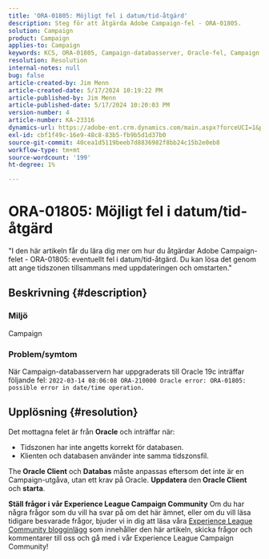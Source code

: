 ```yaml
---
title: 'ORA-01805: Möjligt fel i datum/tid-åtgärd'
description: Steg för att åtgärda Adobe Campaign-fel - ORA-01805.
solution: Campaign
product: Campaign
applies-to: Campaign
keywords: KCS, ORA-01805, Campaign-databasserver, Oracle-fel, Campaign
resolution: Resolution
internal-notes: null
bug: false
article-created-by: Jim Menn
article-created-date: 5/17/2024 10:19:22 PM
article-published-by: Jim Menn
article-published-date: 5/17/2024 10:20:03 PM
version-number: 4
article-number: KA-23316
dynamics-url: https://adobe-ent.crm.dynamics.com/main.aspx?forceUCI=1&pagetype=entityrecord&etn=knowledgearticle&id=51c44681-9b14-ef11-9f8a-6045bd006268
exl-id: cbf1f49c-16e9-48c8-83b5-fb9b5d1d37b0
source-git-commit: 40cea1d5119beeb7d8836982f8bb24c15b2e0eb8
workflow-type: tm+mt
source-wordcount: '199'
ht-degree: 1%

---
```


# ORA-01805: Möjligt fel i datum/tid-åtgärd


&quot;I den här artikeln får du lära dig mer om hur du åtgärdar Adobe Campaign-felet - ORA-01805: eventuellt fel i datum/tid-åtgärd. Du kan lösa det genom att ange tidszonen tillsammans med uppdateringen och omstarten.&quot;

## Beskrivning {#description}


### <b>Miljö</b>

Campaign



### <b>Problem/symtom</b>

När Campaign-databasservern har uppgraderats till Oracle 19c inträffar följande fel: `2022-03-14 08:06:08 ORA-210000 Oracle error: ORA-01805: possible error in date/time operation.`


## Upplösning {#resolution}


Det mottagna felet är från <b>Oracle</b> och inträffar när:

- Tidszonen har inte angetts korrekt för databasen.
- Klienten och databasen använder inte samma tidszonsfil.


The<b> Oracle Client</b> och <b>Databas</b> måste anpassas eftersom det inte är en Campaign-utgåva, utan ett krav på Oracle. <b>Uppdatera </b>den<b> Oracle Client</b> och <b>starta</b>.


<b>Ställ frågor i vår Experience League Campaign Community</b>
Om du har några frågor som du vill ha svar på om det här ämnet, eller om du vill läsa tidigare besvarade frågor, bjuder vi in dig att läsa våra [Experience League Community blogginlägg](https://experienceleaguecommunities.adobe.com/t5/adobe-campaign-classic-blogs/introducing-top-kcs-articles-curated-for-your-troubleshooting/bc-p/672426#M132 "Följ länk") som innehåller den här artikeln, skicka frågor och kommentarer till oss och gå med i vår Experience League Campaign Community!
